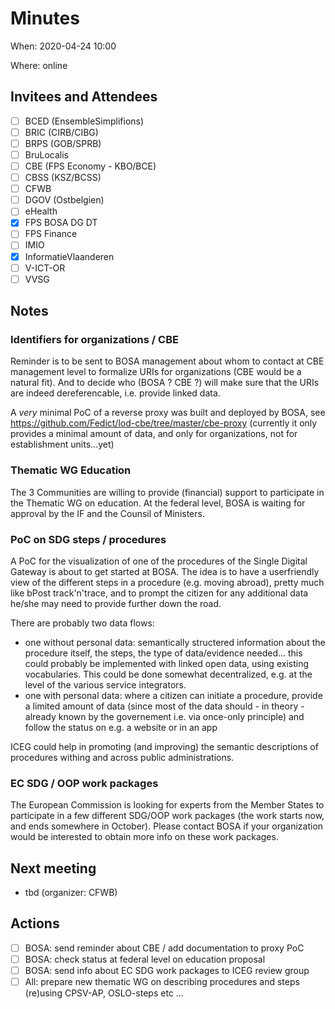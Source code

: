 # Minutes

When: 2020-04-24 10:00

Where: online

## Invitees and Attendees
- [ ] BCED (EnsembleSimplifions)
- [ ] BRIC (CIRB/CIBG)
- [ ] BRPS (GOB/SPRB)
- [ ] BruLocalis
- [ ] CBE (FPS Economy - KBO/BCE)
- [ ] CBSS (KSZ/BCSS)
- [ ] CFWB
- [ ] DGOV (Ostbelgien)
- [ ] eHealth
- [x] FPS BOSA DG DT
- [ ] FPS Finance
- [ ] IMIO
- [x] InformatieVlaanderen
- [ ] V-ICT-OR
- [ ] VVSG

## Notes

### Identifiers for organizations / CBE

Reminder is to be sent to BOSA management about whom to contact at CBE management level to formalize URIs for organizations (CBE would be a natural fit). And to decide who (BOSA ? CBE ?) will make sure that the URIs are indeed dereferencable, i.e. provide linked data.

A _very_ minimal PoC of a reverse proxy was built and deployed by BOSA, see https://github.com/Fedict/lod-cbe/tree/master/cbe-proxy
(currently it only provides a minimal amount of data, and only for organizations, not for establishment units...yet)

### Thematic WG Education

The 3 Communities are willing to provide (financial) support to participate in the Thematic WG on education. At the federal level, BOSA is waiting for approval by the IF and the Counsil of Ministers.

### PoC on SDG steps / procedures

A PoC for the visualization of one of the procedures of the Single Digital Gateway is about to get started at BOSA. The idea is to have a userfriendly view of the different steps in a procedure (e.g. moving abroad), pretty much like bPost track'n'trace, and to prompt the citizen for any additional data he/she may need to provide further down the road.

There are probably two data flows:
- one without personal data: semantically structered information about the procedure itself, the steps, the type of data/evidence needed... this could probably be implemented with linked open data, using existing vocabularies. This could be done somewhat decentralized, e.g. at the level of the various service integrators.
- one with personal data: where a citizen can initiate a procedure, provide a limited amount of data (since most of the data should - in theory - already known by the governement i.e. via once-only principle) and follow the status on e.g. a website or in an app

ICEG could help in promoting (and improving) the semantic descriptions of procedures withing and across public administrations.

### EC SDG / OOP work packages

The European Commission is looking for experts from the Member States to participate in a few different SDG/OOP work packages (the work starts now, and ends somewhere in October). Please contact BOSA if your organization would be interested to obtain more info on these work packages.

## Next meeting
 
 - tbd (organizer: CFWB)
 
## Actions
- [ ] BOSA: send reminder about CBE / add documentation to proxy PoC
- [ ] BOSA: check status at federal level on education proposal
- [ ] BOSA: send info about EC SDG work packages to ICEG review group
- [ ] All: prepare new thematic WG on describing procedures and steps (re)using CPSV-AP, OSLO-steps etc 
...
